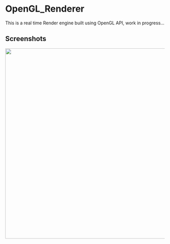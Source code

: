 # OpenGL_Renderer
This is a real time Render engine built using OpenGL API, work in progress...

## Screenshots
<image src="./Screenshot.png" width="700" height="600">

